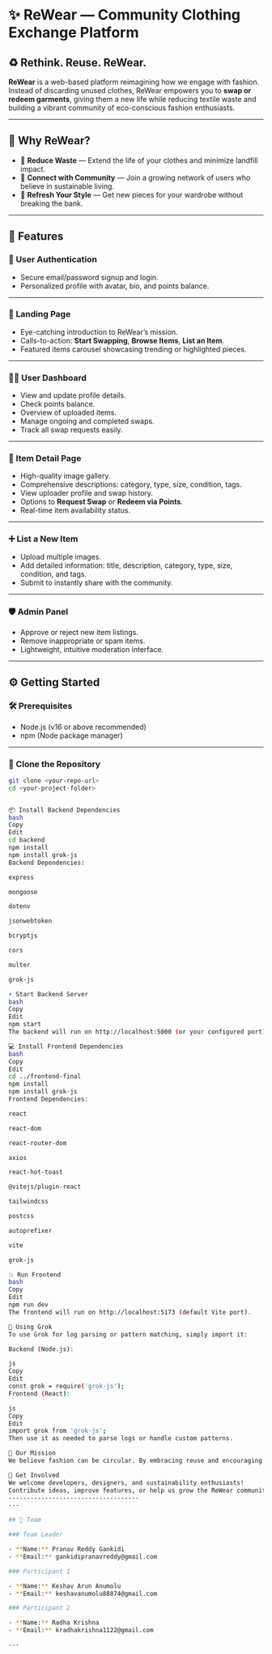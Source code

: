 # ✨ ReWear — Community Clothing Exchange Platform

## ♻️ Rethink. Reuse. ReWear.

**ReWear** is a web-based platform reimagining how we engage with fashion. Instead of discarding unused clothes, ReWear empowers you to **swap or redeem garments**, giving them a new life while reducing textile waste and building a vibrant community of eco-conscious fashion enthusiasts.

---

## 🚀 Why ReWear?

- 🌿 **Reduce Waste** — Extend the life of your clothes and minimize landfill impact.
- 🤝 **Connect with Community** — Join a growing network of users who believe in sustainable living.
- 💸 **Refresh Your Style** — Get new pieces for your wardrobe without breaking the bank.

---

## 💎 Features

### 👤 User Authentication

- Secure email/password signup and login.
- Personalized profile with avatar, bio, and points balance.

---

### 🏡 Landing Page

- Eye-catching introduction to ReWear’s mission.
- Calls-to-action: **Start Swapping**, **Browse Items**, **List an Item**.
- Featured items carousel showcasing trending or highlighted pieces.

---

### 🧑‍💻 User Dashboard

- View and update profile details.
- Check points balance.
- Overview of uploaded items.
- Manage ongoing and completed swaps.
- Track all swap requests easily.

---

### 👗 Item Detail Page

- High-quality image gallery.
- Comprehensive descriptions: category, type, size, condition, tags.
- View uploader profile and swap history.
- Options to **Request Swap** or **Redeem via Points**.
- Real-time item availability status.

---

### ➕ List a New Item

- Upload multiple images.
- Add detailed information: title, description, category, type, size, condition, and tags.
- Submit to instantly share with the community.

---

### 🛡️ Admin Panel

- Approve or reject new item listings.
- Remove inappropriate or spam items.
- Lightweight, intuitive moderation interface.

---

## ⚙️ Getting Started

### 🛠️ Prerequisites

- Node.js (v16 or above recommended)
- npm (Node package manager)

---

### 🚩 Clone the Repository

```bash
git clone <your-repo-url>
cd <your-project-folder>


📦 Install Backend Dependencies
bash
Copy
Edit
cd backend
npm install
npm install grok-js
Backend Dependencies:

express

mongoose

dotenv

jsonwebtoken

bcryptjs

cors

multer

grok-js

⚡ Start Backend Server
bash
Copy
Edit
npm start
The backend will run on http://localhost:5000 (or your configured port).

💻 Install Frontend Dependencies
bash
Copy
Edit
cd ../frontend-final
npm install
npm install grok-js
Frontend Dependencies:

react

react-dom

react-router-dom

axios

react-hot-toast

@vitejs/plugin-react

tailwindcss

postcss

autoprefixer

vite

grok-js

💥 Run Frontend
bash
Copy
Edit
npm run dev
The frontend will run on http://localhost:5173 (default Vite port).

💬 Using Grok
To use Grok for log parsing or pattern matching, simply import it:

Backend (Node.js):

js
Copy
Edit
const grok = require('grok-js');
Frontend (React):

js
Copy
Edit
import grok from 'grok-js';
Then use it as needed to parse logs or handle custom patterns.

🌱 Our Mission
We believe fashion can be circular. By embracing reuse and encouraging mindful consumption, we aim to make fashion fun, affordable, and eco-friendly — one swap at a time.

🤝 Get Involved
We welcome developers, designers, and sustainability enthusiasts!
Contribute ideas, improve features, or help us grow the ReWear community.
------------------------------------
---

## 💌 Team

### Team Leader

- **Name:** Pranav Reddy Gankidi
- **Email:** gankidipranavreddy@gmail.com

### Participant 1

- **Name:** Keshav Arun Anumolu
- **Email:** keshavanumolu88874@gmail.com

### Participant 2

- **Name:** Radha Krishna
- **Email:** kradhakrishna1122@gmail.com

---
